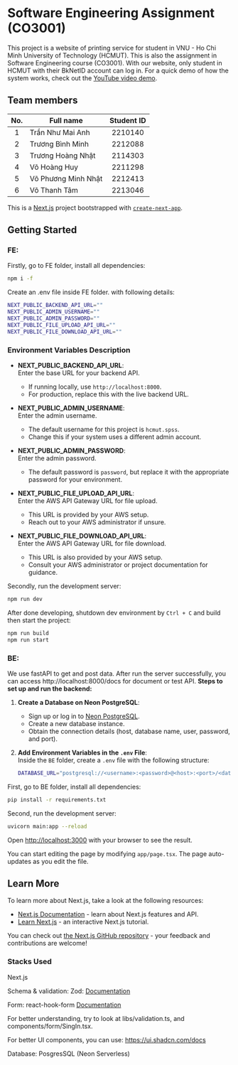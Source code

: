 # Software Engineering Assignment (CO3001)
This project is a website of printing service for student in VNU - Ho Chi Minh University of Technology (HCMUT). This is also the assignment in Software Engineering course (CO3001).
With our website, only student in HCMUT with their BkNetID account can log in.
For a quick demo of how the system works, check out the [YouTube video demo](https://www.youtube.com/watch?v=NZv7l3t2gFI).
## Team members
| No. | Full name                 | Student ID |
| :-: | --------------------------| :--------: |
| 1   | Trần Như Mai Anh           | 2210140    |
| 2   | Trương Bình Minh              | 2212088    |
| 3   | Trương Hoàng Nhật       | 2114303    |
| 4   | Võ Hoàng Huy       | 2211298    |
| 5   | Võ Phương Minh Nhật       | 2212413   |
| 6   | Võ Thanh Tâm       | 2213046    |
This is a [Next.js](https://nextjs.org) project bootstrapped with [`create-next-app`](https://nextjs.org/docs/app/api-reference/cli/create-next-app).

## Getting Started
### FE:
Firstly, go to FE folder, install all dependencies:
```bash
npm i -f
```

Create an .env file inside FE folder. with following details:
``` bash
NEXT_PUBLIC_BACKEND_API_URL=""
NEXT_PUBLIC_ADMIN_USERNAME=""
NEXT_PUBLIC_ADMIN_PASSWORD=""
NEXT_PUBLIC_FILE_UPLOAD_API_URL=""
NEXT_PUBLIC_FILE_DOWNLOAD_API_URL=""
```
### Environment Variables Description

- **NEXT_PUBLIC_BACKEND_API_URL**:  
  Enter the base URL for your backend API.  
  - If running locally, use `http://localhost:8000`.  
  - For production, replace this with the live backend URL.

- **NEXT_PUBLIC_ADMIN_USERNAME**:  
  Enter the admin username.  
  - The default username for this project is `hcmut.spss`.  
  - Change this if your system uses a different admin account.

- **NEXT_PUBLIC_ADMIN_PASSWORD**:  
  Enter the admin password.  
  - The default password is `password`, but replace it with the appropriate password for your environment.

- **NEXT_PUBLIC_FILE_UPLOAD_API_URL**:  
  Enter the AWS API Gateway URL for file upload.  
  - This URL is provided by your AWS setup.  
  - Reach out to your AWS administrator if unsure.

- **NEXT_PUBLIC_FILE_DOWNLOAD_API_URL**:  
  Enter the AWS API Gateway URL for file download.  
  - This URL is also provided by your AWS setup.  
  - Consult your AWS administrator or project documentation for guidance.

Secondly, run the development server:

```bash
npm run dev
```

After done developing, shutdown dev environment by ```Ctrl + C``` and build then start the project:
```bash
npm run build
npm run start
```
### BE: 
We use fastAPI to get and post data. After run the server successfully, you can access http://localhost:8000/docs for document or test API.
**Steps to set up and run the backend:**

1. **Create a Database on Neon PostgreSQL**:  
   - Sign up or log in to [Neon PostgreSQL](https://neon.tech).  
   - Create a new database instance.  
   - Obtain the connection details (host, database name, user, password, and port).  

2. **Add Environment Variables in the `.env` File**:  
   Inside the `BE` folder, create a `.env` file with the following structure:

   ```bash
   DATABASE_URL="postgresql://<username>:<password>@<host>:<port>/<database>"
   ```
First, go to BE folder, install all dependencies:
```bash
pip install -r requirements.txt
```

Second, run the development server:

```bash
uvicorn main:app --reload
```

Open [http://localhost:3000](http://localhost:3000) with your browser to see the result.

You can start editing the page by modifying `app/page.tsx`. The page auto-updates as you edit the file.

## Learn More

To learn more about Next.js, take a look at the following resources:

- [Next.js Documentation](https://nextjs.org/docs) - learn about Next.js features and API.
- [Learn Next.js](https://nextjs.org/learn) - an interactive Next.js tutorial.

You can check out [the Next.js GitHub repository](https://github.com/vercel/next.js) - your feedback and contributions are welcome!

### Stacks Used
Next.js

Schema & validation: Zod: [Documentation](https://zod.dev/)

Form: react-hook-form [Documentation](https://react-hook-form.com/get-started)

For better understanding, try to look at libs/validation.ts, and components/form/SingIn.tsx.

For better UI components, you can use: https://ui.shadcn.com/docs

Database: PosgresSQL (Neon Serverless)

